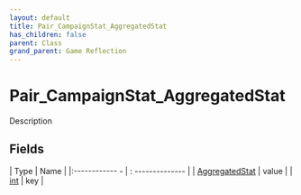 ```yaml
---
layout: default
title: Pair_CampaignStat_AggregatedStat
has_children: false
parent: Class
grand_parent: Game Reflection
---
```

# Pair_CampaignStat_AggregatedStat
Description 

## Fields
| Type | Name |
|:------------ - | : -------------- |
| [AggregatedStat](game-reflection/classes/aggregated_stat.md) | value |
| [int](game-reflection/enums/int.md) | key |
